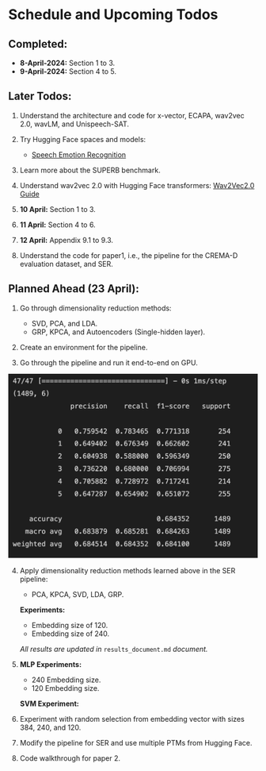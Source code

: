 # Schedule and Upcoming Todos

## Completed:

- **8-April-2024:** Section 1 to 3.
- **9-April-2024:** Section 4 to 5.

## Later Todos:

1. Understand the architecture and code for x-vector, ECAPA, wav2vec 2.0, wavLM, and Unispeech-SAT.

2. Try Hugging Face spaces and models:
   - [Speech Emotion Recognition](https://huggingface.co/spaces/ZionC27/Speech-Emotion-Recognition)

3. Learn more about the SUPERB benchmark.

4. Understand wav2vec 2.0 with Hugging Face transformers:
   [Wav2Vec2.0 Guide](https://mohitmayank.com/a_lazy_data_science_guide/audio_intelligence/wav2vec2/)

5. **10 April:** Section 1 to 3.
6. **11 April:** Section 4 to 6.
7. **12 April:** Appendix 9.1 to 9.3.

8. Understand the code for paper1, i.e., the pipeline for the CREMA-D evaluation dataset, and SER.

## Planned Ahead (23 April):

1. Go through dimensionality reduction methods:
   - SVD, PCA, and LDA.
   - GRP, KPCA, and Autoencoders (Single-hidden layer).

2. Create an environment for the pipeline.

3. Go through the pipeline and run it end-to-end on GPU.

![OpenAI Logo](images/output_report.png "OpenAI Logo")

4. Apply dimensionality reduction methods learned above in the SER pipeline:
   - PCA, KPCA, SVD, LDA, GRP.

   **Experiments:**
   - Embedding size of 120.
   - Embedding size of 240.

   *All results are updated in* `results_document.md` *document.*

5. **MLP Experiments:**
   - 240 Embedding size.
   - 120 Embedding size.

   **SVM Experiment:**

6. Experiment with random selection from embedding vector with sizes 384, 240, and 120.

7. Modify the pipeline for SER and use multiple PTMs from Hugging Face.

8. Code walkthrough for paper 2.
